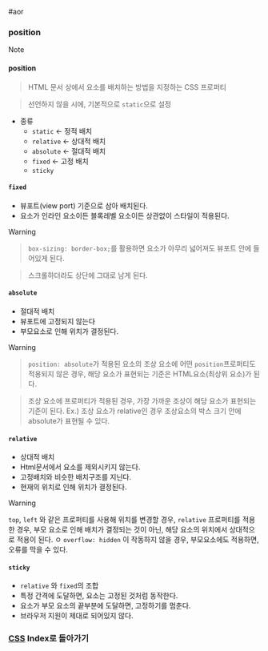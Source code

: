 #aor 
### position
>[!note]
>#### position
>
>>HTML 문서 상에서 요소를 배치하는 방법을 지정하는 CSS 프로퍼티
>
>>선언하지 않을 시에, 기본적으로 `static`으로 설정

- 종류
	- `static` <- 정적 배치
	- `relative` <- 상대적 배치
	- `absolute` <- 절대적 배치
	- `fixed` <- 고정 배치
	- `sticky`
#### `fixed`
- 뷰포트(view port) 기준으로 삼아 배치된다.
- 요소가 인라인 요소이든 블록레벨 요소이든 상관없이 스타일이 적용된다.

>[!warning]
>>`box-sizing: border-box;`를 활용하면 요소가 아무리 넓어져도 뷰포트 안에 들어있게 된다.
>
>>스크롤하더라도 상단에 그대로 남게 된다.

#### `absolute`
- 절대적 배치
- 뷰포트에 고정되지 않는다
- 부모요소로 인해 위치가 결정된다.

>[!warning]
>>`position: absolute`가 적용된 요소의 조상 요소에 어떤 `position`프로퍼티도 적용되지 않은 경우, 해당 요소가 표현되는 기준은 HTML요소(최상위 요소)가 된다.
>
>>조상 요소에 프로퍼티가 적용된 경우, 가장 가까운 조상이 해당 요소가 표현되는 기준이 된다.
>>Ex.) 조상 요소가 relative인 경우 조상요소의 박스 크기 안에 absolute가 표현될 수 있다.
#### `relative`
- 상대적 배치
- Html문서에서 요소를 제외시키지 않는다.
- 고정배치와 비슷한 배치구조를 지닌다.
- 현재의 위치로 인해 위치가 결정된다.

>[!warning]
>`top`, `left` 와 같은 프로퍼티를 사용해 위치를 변경할 경우, `relative` 프로퍼티를 적용한 경우, 부모 요소로 인해 배치가 결정되는 것이 아닌, 해당 요소의 위치에서 상대적으로 적용이 된다.
>ㅇ
>`overflow: hidden` 이 작동하지 않을 경우, 부모요소에도 적용하면, 오류를 막을 수 있다.
#### `sticky`
- `relative` 와 `fixed`의 조합
- 특정 간격에 도달하면, 요소는 고정된 것처럼 동작한다.
- 요소가 부모 요소의 끝부분에 도달하면, 고정하기를 멈춘다.
- 브라우저 지원이 제대로 되어있지 않다.
### [CSS](AOR/Dev-Index/CSS.md) Index로 돌아가기